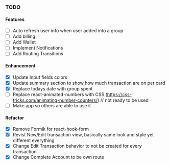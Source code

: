 ### TODO

#### Features

- [ ] Auto refresh user info when user added into a group
- [ ] Add billing
- [ ] Add Wallet
- [ ] Implement Notifications
- [ ] Add Routing Transitions

#### Enhancement

- [x] Update Input fields colors
- [x] Update summary section to show how much transaction are on per card
- [x] Replace todays date with group spent
- [ ] Replace react-animated-numbers with CSS (https://css-tricks.com/animating-number-counters/) // not ready to be used
- [ ] Make app so others are able to use it

#### Refactor

- [x] Remove Formik for react-hook-form
- [x] Revist New/Edit transaction view, basically same look and style yet different everything
- [x] Change Edit Transaction behavior to not be created for every transaction
- [x] Change Complete Account to be own route
